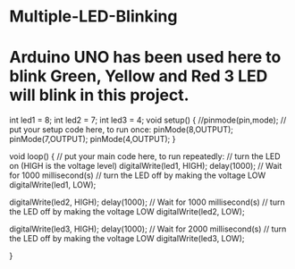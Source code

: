 # Multiple-LED-Blinking
# Arduino UNO has been used here to blink Green, Yellow and Red 3 LED will blink in this project.
int led1 = 8;
int led2 = 7;
int led3 = 4;
void setup() {
//pinmode(pin,mode);  // put your setup code here, to run once:
pinMode(8,OUTPUT);
pinMode(7,OUTPUT);
pinMode(4,OUTPUT);
}

void loop() {
  // put your main code here, to run repeatedly:
// turn the LED on (HIGH is the voltage level)
  digitalWrite(led1, HIGH);
  delay(1000); // Wait for 1000 millisecond(s)
  // turn the LED off by making the voltage LOW
  digitalWrite(led1, LOW);
  
digitalWrite(led2, HIGH);
  delay(1000); // Wait for 1000 millisecond(s)
  // turn the LED off by making the voltage LOW
  digitalWrite(led2, LOW);
  
  digitalWrite(led3, HIGH);
  delay(1000); // Wait for 2000 millisecond(s)
  // turn the LED off by making the voltage LOW
  digitalWrite(led3, LOW);
  
}

